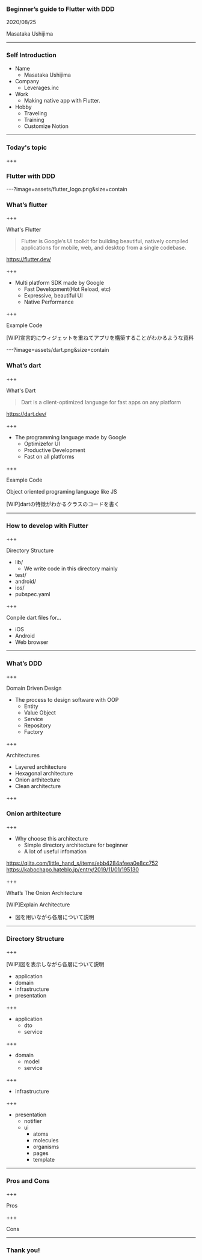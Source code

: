 ### Beginner’s guide to Flutter with DDD

2020/08/25

Masataka Ushijima

---

### Self Introduction

- Name
  - Masataka Ushijima
- Company
  - Leverages.inc
- Work
  - Making native app with Flutter.
- Hobby
  - Traveling
  - Training
  - Customize Notion

---

### Today's topic

+++

### Flutter with DDD

---?image=assets/flutter_logo.png&size=contain

### What’s flutter

+++

What's Flutter

> Flutter is Google’s UI toolkit for building beautiful, natively compiled applications for mobile, web, and desktop from a single codebase.

https://flutter.dev/

+++

- Multi platform SDK made by Google
  - Fast Development(Hot Reload, etc)
  - Expressive, beautiful UI
  - Native Performance

+++

Example Code

[WIP]宣言的にウィジェットを重ねてアプリを構築することがわかるような資料


---?image=assets/dart.png&size=contain

### What’s dart

+++

What's Dart

> Dart is a client-optimized language for fast apps on any platform

https://dart.dev/

+++

- The programming language made by Google
  - Optimizefor UI
  - Productive Development
  - Fast on all platforms

+++

Example Code

Object oriented programing language like JS

[WIP]dartの特徴がわかるクラスのコードを書く

---

### How to develop with Flutter

+++

Directory Structure
- lib/
  - We write code in this directory mainly
- test/
- android/
- ios/
- pubspec.yaml

+++

Conpile dart files for...

- iOS
- Android
- Web browser

---

### What’s DDD

+++

Domain Driven Design
- The process to design software with OOP
  - Entity
  - Value Object
  - Service
  - Repository
  - Factory

+++

Architectures

- Layered architecture
- Hexagonal architecture
- Onion arthitecture
- Clean architecture

+++

### Onion arthitecture

+++

- Why choose this architecture
  - Simple directory architecture for beginner
  - A lot of useful infomation

https://qiita.com/little_hand_s/items/ebb4284afeea0e8cc752
https://kabochapo.hateblo.jp/entry/2019/11/01/195130

+++

What’s The Onion Architecture

[WIP]Explain Architecture
- 図を用いながら各層について説明

---

### Directory Structure

+++

[WIP]図を表示しながら各層について説明
- application
- domain
- infrastructure
- presentation

+++

- application
  - dto
  - service

+++

- domain
  - model
  - service

+++

- infrastructure

+++

- presentation
  - notifier
  - ui
    - atoms
    - molecules
    - organisms
    - pages
    - template

---

### Pros and Cons

+++

Pros

+++

Cons

---

### Thank you!
